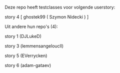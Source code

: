 Deze repo heeft testclasses voor volgende userstory:

story 4 [ ghostek99 ( Szymon Nidecki ) ]

Uit andere hun repo's (4):

story 1 (DJLukeD)

story 3 (lemmensangeloucll)

story 5 (EVerrycken)

story 6 (adam-gataev)
